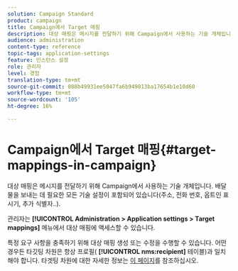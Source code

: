 ```yaml
---
solution: Campaign Standard
product: campaign
title: Campaign에서 Target 매핑
description: 대상 매핑은 메시지를 전달하기 위해 Campaign에서 사용하는 기술 개체입니다. 배송을 보내는 데 필요한 모든 기술 설정이 포함되어 있습니다.
audience: administration
content-type: reference
topic-tags: application-settings
feature: 인스턴스 설정
role: 관리자
level: 경험
translation-type: tm+mt
source-git-commit: 088b49931ee5047fa6b949813ba17654b1e10d60
workflow-type: tm+mt
source-wordcount: '105'
ht-degree: 16%

---
```



# Campaign에서 Target 매핑{#target-mappings-in-campaign}

대상 매핑은 메시지를 전달하기 위해 Campaign에서 사용하는 기술 개체입니다. 배달물을 보내는 데 필요한 모든 기술 설정이 포함되어 있습니다(주소, 전화 번호, 옵트인 표시기, 추가 식별자..).

관리자는 **[!UICONTROL Administration > Application settings > Target mappings]** 메뉴에서 대상 매핑에 액세스할 수 있습니다.

특정 요구 사항을 충족하기 위해 대상 매핑 생성 또는 수정을 수행할 수 있습니다. 어떤 경우든 타깃팅 차원은 항상 프로필( **[!UICONTROL nms:recipient]** 테이블)과 일치해야 합니다. 타겟팅 차원에 대한 자세한 정보는 [이 페이지](../../automating/using/query.md#targeting-dimensions-and-resources)를 참조하십시오.

